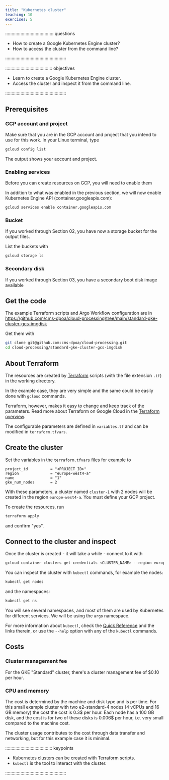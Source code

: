 ```yaml
---
title: "Kubernetes cluster"
teaching: 10
exercises: 5 
---
```


:::::::::::::::::::::::::::::::::::::: questions 

- How to create a Google Kubernetes Engine cluster?
- How to access the cluster from the command line?

::::::::::::::::::::::::::::::::::::::::::::::::

::::::::::::::::::::::::::::::::::::: objectives

- Learn to create a Google Kubernetes Engine cluster.
- Access the cluster and inspect it from the command line.

::::::::::::::::::::::::::::::::::::::::::::::::


## Prerequisites


### GCP account and project

Make sure that you are in the GCP account and project that you intend to use for this work. In your Linux terminal, type

```bash
gcloud config list
```

The output shows your account and project. 


### Enabling services

Before you can create resources on GCP, you will need to enable them

In addition to what was enabled in the previous section, we will now enable Kubernetes Engine API (container.googleapis.com):

```bash
gcloud services enable container.googleapis.com
```

### Bucket

If you worked through Section 02, you have now a storage bucket for the output files.

List the buckets with

```bash
gcloud storage ls
```

### Secondary disk

If you worked through Section 03, you have a secondary boot disk image available

## Get the code

The example Terraform scripts and Argo Workflow configuration are in https://github.com/cms-dpoa/cloud-processing/tree/main/standard-gke-cluster-gcs-imgdisk

Get them with

```bash
git clone git@github.com:cms-dpoa/cloud-processing.git
cd cloud-processing/standard-gke-cluster-gcs-imgdisk
```
## About Terraform

The resources are created by [Terraform](https://developer.hashicorp.com/terraform?product_intent=terraform) scripts (with the file extension `.tf`) in the working directory.

In the example case, they are very simple and the same could be easily done with `gcloud` commands.

Terraform, however, makes it easy to change and keep track of the parameters. Read more about Terraform on Google Cloud in the [Terraform overview](https://cloud.google.com/docs/terraform/terraform-overview).

The configurable parameters are defined in `variables.tf` and can be modified in `terraform.tfvars`.

## Create the cluster

Set the variables in the `terraform.tfvars` files for example to

```
project_id          = "<PROJECT_ID>"
region              = "europe-west4-a"
name                = "1"
gke_num_nodes       = 2
```

With these parameters, a cluster named `cluster-1` with 2 nodes will be created in the region `europe-west4-a`. You must define your GCP project.

To create the resources, run

```bash
terraform apply
```

and confirm "yes".

## Connect to the cluster and inspect

Once the cluster is created - it will take a while - connect to it with

```bash
gcloud container clusters get-credentials <CLUSTER_NAME> --region europe-west4-a --project <PROJECT_ID>
```

You can inspect the cluster with `kubectl` commands, for example the nodes: 


```bash
kubectl get nodes
```

and the namespaces:

```bash
kubectl get ns
```

You will see several namespaces, and most of them are used by Kubernetes for different services. We will be using the `argo` namespace.

For more information about `kubectl`, check the [Quick Reference](https://kubernetes.io/docs/reference/kubectl/quick-reference/) and the links therein, or use the `--help` option with any of the `kubectl` commands.

<!-- ## Enable image streaming

This is finally not needed. The streaming for the secondary disk works even if Image streaming shows Disabled in the cluster features

```bash
 gcloud container clusters update <CLUSTER_NAME> --zone europe-west4-a --enable-image-streaming

``` -->


## Costs

### Cluster management fee

For the GKE "Standard" cluster, there's a cluster management fee of 
$0.10 per hour.

### CPU and memory

The cost is determined by the machine and disk type and is per time. 
For this small example cluster with two e2-standard-4 nodes (4 vCPUs and 16 GB memory) the cost the cost is 0.3$ per hour. Each node has a 100 GB disk, and the cost is for two of these disks is 0.006$ per hour, i.e. very small compared to the machine cost.

The cluster usage contributes to the cost through data transfer and networking, but for this example case it is minimal. 

::::::::::::::::::::::::::::::::::::: keypoints 

- Kubernetes clusters can be created with Terraform scripts.
- `kubectl` is the tool to interact with the cluster.


::::::::::::::::::::::::::::::::::::::::::::::::

